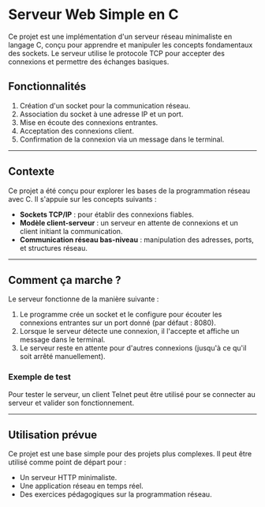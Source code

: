 # **Serveur Web Simple en C**

Ce projet est une implémentation d'un serveur réseau minimaliste en langage C, conçu pour apprendre et manipuler les concepts fondamentaux des sockets. Le serveur utilise le protocole TCP pour accepter des connexions et permettre des échanges basiques.

## **Fonctionnalités**
1. Création d'un socket pour la communication réseau.
2. Association du socket à une adresse IP et un port.
3. Mise en écoute des connexions entrantes.
4. Acceptation des connexions client.
5. Confirmation de la connexion via un message dans le terminal.

---

## **Contexte**
Ce projet a été conçu pour explorer les bases de la programmation réseau avec C. Il s'appuie sur les concepts suivants :  
- **Sockets TCP/IP** : pour établir des connexions fiables.
- **Modèle client-serveur** : un serveur en attente de connexions et un client initiant la communication.
- **Communication réseau bas-niveau** : manipulation des adresses, ports, et structures réseau.

---

## **Comment ça marche ?**
Le serveur fonctionne de la manière suivante :
1. Le programme crée un socket et le configure pour écouter les connexions entrantes sur un port donné (par défaut : 8080).
2. Lorsque le serveur détecte une connexion, il l'accepte et affiche un message dans le terminal.
3. Le serveur reste en attente pour d'autres connexions (jusqu'à ce qu'il soit arrêté manuellement).

### **Exemple de test**
Pour tester le serveur, un client Telnet peut être utilisé pour se connecter au serveur et valider son fonctionnement.

---

## **Utilisation prévue**
Ce projet est une base simple pour des projets plus complexes. Il peut être utilisé comme point de départ pour :
- Un serveur HTTP minimaliste.
- Une application réseau en temps réel.
- Des exercices pédagogiques sur la programmation réseau.
